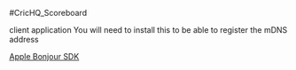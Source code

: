 #CricHQ_Scoreboard

 client application
You will need to install this to be able to register the mDNS address

[Apple Bonjour SDK](https://developer.apple.com/download/more/?=Bonjour%20SDK%20for%20Windows)

